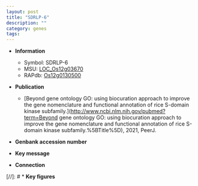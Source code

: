 ```yaml
---
layout: post
title: "SDRLP-6"
description: ""
category: genes
tags: 
---
```


* **Information**  
    + Symbol: SDRLP-6  
    + MSU: [LOC_Os12g03670](http://rice.uga.edu/cgi-bin/ORF_infopage.cgi?orf=LOC_Os12g03670)  
    + RAPdb: [Os12g0130500](http://rapdb.dna.affrc.go.jp/viewer/gbrowse_details/irgsp1?name=Os12g0130500)  

* **Publication**  
    + [Beyond gene ontology GO: using biocuration approach to improve the gene nomenclature and functional annotation of rice S-domain kinase subfamily.](http://www.ncbi.nlm.nih.gov/pubmed?term=Beyond gene ontology GO: using biocuration approach to improve the gene nomenclature and functional annotation of rice S-domain kinase subfamily.%5BTitle%5D), 2021, PeerJ.

* **Genbank accession number**  

* **Key message**  

* **Connection**  

[//]: # * **Key figures**  


